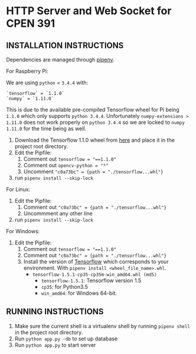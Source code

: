 # HTTP Server and Web Socket for CPEN 391

## INSTALLATION INSTRUCTIONS

Dependencies are managed through [pipenv](https://github.com/pypa/pipenv).


For Raspberry Pi:

We are using `python` = `3.4.4`
with:

    `tensorflow` = `1.1.0`
    `numpy` = `1.11.0`

This is due to the available pre-compiled Tensorflow wheel for Pi being `1.1.0`
which only supports `python 3.4.4`.
Unfortunately `numpy-extensions > 1.11.0` does not work properly on `python 3.4.4`
so we are locked to `numpy 1.11.0` for the time being as well.

1. Download the Tensorflow 1.1.0 wheel from [here](https://github.com/samjabrahams/tensorflow-on-raspberry-pi/releases/download/v1.1.0/tensorflow-1.1.0-cp34-cp34m-linux_armv7l.whl) and place it in the project root directory.
1. Edit the Pipfile:
    1. Comment out `tensorflow = "==1.1.0"`
    1. Comment out `opencv-python = "*"`
    1. Uncomment `"c0a73bc" = {path = "./tensorflow...whl"}`
1. run `pipenv install --skip-lock` 

For Linux:
1. Edit the Pipfile:
    1. Comment out `"c0a73bc" = {path = "./tensorflow...whl"}`
    1. Uncommment any other line
1. run `pipenv install --skip-lock` 

For Windows:
1. Edit the Pipfile:
    1. Comment out `tensorflow = "==1.1.0"`
    1. Comment out `"c0a73bc" = {path = "./tensorflow...whl"}`
    1. Install the version of [Tensorflow](https://pypi.python.org/pypi/tensorflow) which corresponds to your environment. With `pipenv install <wheel_file_name>.whl`. 
        + `tensorflow-1.5.1-cp35-cp35m-win_amd64.whl (md5)`
            + `tensorflow-1.5.1`: Tensorflow version 1.5
            + `cp35`: for Python3.5
            + `win_amd64`: for Windows 64-bit. 

## RUNNING INSTRUCTIONS

1. Make sure the current shell is a virtualenv shell by running `pipenv shell` in the project root directory.
1. Run `python app.py -db` to set up database
1. Run `python app.py` to start server



